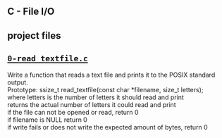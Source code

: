 ## C - File I/O

## project files
## [`0-read_textfile.c`](0-read_textfile.c)
Write a function that reads a text file and prints it to the POSIX standard output.\
	      Prototype: ssize_t read_textfile(const char *filename, size_t letters);\
	      where letters is the number of letters it should read and print\
	      returns the actual number of letters it could read and print\
	      if the file can not be opened or read, return 0\
	      if filename is NULL return 0\
	      if write fails or does not write the expected amount of bytes, return 0
